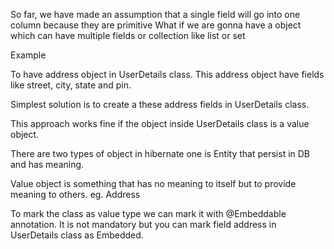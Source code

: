So far, we have made an assumption that a single field will go into one column
because they are primitive
What if we are gonna have a object which can have multiple fields or collection like 
list or set

Example

To have address object in UserDetails class. This address object have fields like 
street, city, state and pin. 

Simplest solution is to create a these address fields in UserDetails class.

This approach works fine if the object inside UserDetails class is a value object.

There are two types of object in hibernate one is Entity that persist in DB and has 
meaning.

Value object is something that has no meaning to itself but to provide meaning to others.
eg. Address 

To mark the class as value type we can mark it with @Embeddable annotation. 
It is not mandatory but you can mark field address in UserDetails class as Embedded.
